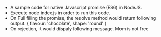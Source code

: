 * A sample code for native Javascript promise (ES6) in NodeJS.
* Execute node index.js in order to run this code.
* On Full filling the promise, the resolve method would return following output.
    { flavour: 'chocolate', shape: 'round' }
* On rejection, it would dispaly following message.
    Mom is not free
